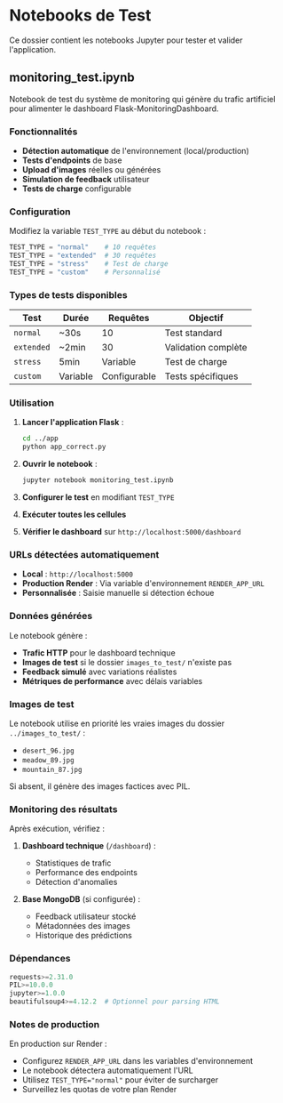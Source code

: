 # Notebooks de Test

Ce dossier contient les notebooks Jupyter pour tester et valider l'application.

## monitoring_test.ipynb

Notebook de test du système de monitoring qui génère du trafic artificiel pour alimenter le dashboard Flask-MonitoringDashboard.

### Fonctionnalités

- **Détection automatique** de l'environnement (local/production)
- **Tests d'endpoints** de base
- **Upload d'images** réelles ou générées
- **Simulation de feedback** utilisateur
- **Tests de charge** configurable

### Configuration

Modifiez la variable `TEST_TYPE` au début du notebook :

```python
TEST_TYPE = "normal"    # 10 requêtes
TEST_TYPE = "extended"  # 30 requêtes  
TEST_TYPE = "stress"    # Test de charge
TEST_TYPE = "custom"    # Personnalisé
```

### Types de tests disponibles

| Test | Durée | Requêtes | Objectif |
|------|-------|----------|----------|
| `normal` | ~30s | 10 | Test standard |
| `extended` | ~2min | 30 | Validation complète |
| `stress` | 5min | Variable | Test de charge |
| `custom` | Variable | Configurable | Tests spécifiques |

### Utilisation

1. **Lancer l'application Flask** :
   ```bash
   cd ../app
   python app_correct.py
   ```

2. **Ouvrir le notebook** :
   ```bash
   jupyter notebook monitoring_test.ipynb
   ```

3. **Configurer le test** en modifiant `TEST_TYPE`

4. **Exécuter toutes les cellules**

5. **Vérifier le dashboard** sur `http://localhost:5000/dashboard`

### URLs détectées automatiquement

- **Local** : `http://localhost:5000`
- **Production Render** : Via variable d'environnement `RENDER_APP_URL`
- **Personnalisée** : Saisie manuelle si détection échoue

### Données générées

Le notebook génère :
- **Trafic HTTP** pour le dashboard technique
- **Images de test** si le dossier `images_to_test/` n'existe pas
- **Feedback simulé** avec variations réalistes
- **Métriques de performance** avec délais variables

### Images de test

Le notebook utilise en priorité les vraies images du dossier `../images_to_test/` :
- `desert_96.jpg`
- `meadow_89.jpg` 
- `mountain_87.jpg`

Si absent, il génère des images factices avec PIL.

### Monitoring des résultats

Après exécution, vérifiez :

1. **Dashboard technique** (`/dashboard`) :
   - Statistiques de trafic
   - Performance des endpoints
   - Détection d'anomalies

2. **Base MongoDB** (si configurée) :
   - Feedback utilisateur stocké
   - Métadonnées des images
   - Historique des prédictions

### Dépendances

```python
requests>=2.31.0
PIL>=10.0.0
jupyter>=1.0.0
beautifulsoup4>=4.12.2  # Optionnel pour parsing HTML
```

### Notes de production

En production sur Render :
- Configurez `RENDER_APP_URL` dans les variables d'environnement
- Le notebook détectera automatiquement l'URL
- Utilisez `TEST_TYPE="normal"` pour éviter de surcharger
- Surveillez les quotas de votre plan Render